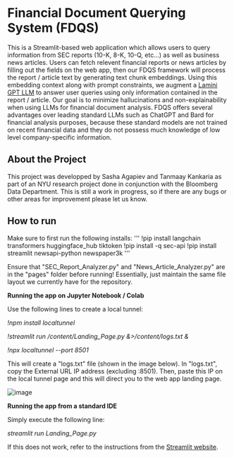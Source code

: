 # Financial Document Querying System (FDQS)
This is a Streamlit-based web application which allows users to query information from SEC reports (10-K, 8-K, 10-Q, etc...) as well as business news articles. Users can fetch relevent financial reports or news articles by filling out the fields on the web app, then our FDQS framework will process the report / article text by generating text chunk embeddings. Using this embedding context along with prompt constraints, we augment a [Lamini GPT LLM](https://huggingface.co/MBZUAI/LaMini-GPT-1.5B) to answer user queries using only information contained in the report / article. Our goal is to minimize hallucinations and non-explainability when using LLMs for financial document analysis. FDQS offers several advantages over leading standard LLMs such as ChatGPT and Bard for financial analysis purposes, because these standard models are not trained on recent financial data and they do not possess much knowledge of low level company-specific information. 

## About the Project
This project was developped by Sasha Agapiev and Tanmaay Kankaria as part of an NYU research project done in conjunction with the Bloomberg Data Department. This is still a work in progress, so if there are any bugs or other areas for improvement please let us know.

## How to run
Make sure to first run the following installs: 
'''
!pip install langchain transformers huggingface_hub tiktoken
!pip install -q sec-api
!pip install streamlit newsapi-python newspaper3k
'''

Ensure that "SEC_Report_Analyzer.py" and "News_Article_Analyzer.py" are in the "pages" folder before running! Essentially, just maintain the same file layout we currently have for the repository. 


**Running the app on Jupyter Notebook / Colab** 

Use the following lines to create a local tunnel:

*!npm install localtunnel*

*!streamlit run /content/Landing_Page.py &>/content/logs.txt &*

*!npx localtunnel --port 8501*


This will create a "logs.txt" file (shown in the image below). In "logs.txt", copy the External URL IP address (excluding :8501). Then, paste this IP on the local tunnel page and this will direct you to the web app landing page. 

![image](https://github.com/Sasha-Agapiev/Financial-Document-Querying-System/assets/57875787/d5d8d965-a063-4e46-aa57-78002359c2ae)



**Running the app from a standard IDE**

Simply execute the following line:

*streamlit run Landing_Page.py*


If this does not work, refer to the instructions from the [Streamlit website](https://docs.streamlit.io/knowledge-base/using-streamlit/how-do-i-run-my-streamlit-script). 
